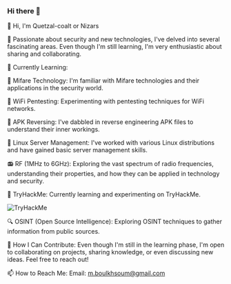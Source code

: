 ### Hi there 👋

👋 Hi, I'm Quetzal-coalt or Nizars

🔭 Passionate about security and new technologies, I've delved into several fascinating areas. Even though I'm still learning, I'm very enthusiastic about sharing and collaborating.

🌱 Currently Learning:

🔐 Mifare Technology: I'm familiar with Mifare technologies and their applications in the security world.

📡 WiFi Pentesting: Experimenting with pentesting techniques for WiFi networks.

📱 APK Reversing: I've dabbled in reverse engineering APK files to understand their inner workings.

🐧 Linux Server Management: I've worked with various Linux distributions and have gained basic server management skills.

📻 RF (1MHz to 6GHz): Exploring the vast spectrum of radio frequencies, understanding their properties, and how they can be applied in technology and security.

🎯 TryHackMe: Currently learning and experimenting on TryHackMe.

<img src="https://tryhackme-badges.s3.amazonaws.com/Nizars.png" alt="TryHackMe">

🔍 OSINT (Open Source Intelligence): Exploring OSINT techniques to gather information from public sources.

🤔 How I Can Contribute:
Even though I'm still in the learning phase, I'm open to collaborating on projects, sharing knowledge, or even discussing new ideas. Feel free to reach out!

📫 How to Reach Me:
Email: m.boulkhsoum@gmail.com
